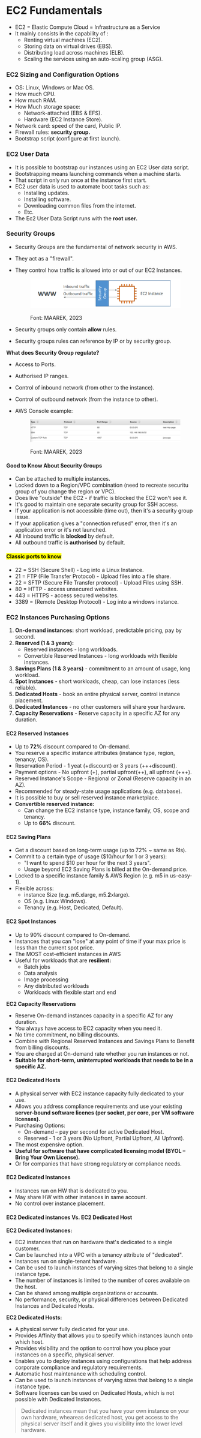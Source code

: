 # EC2 Fundamentals

* EC2 = Elastic Compute Cloud = Infrastructure as a Service&#x20;
* It mainly consists in the capability of :&#x20;
  * Renting virtual machines (EC2).
  * Storing data on virtual drives (EBS).
  * Distributing load across machines (ELB).
  * Scaling the services using an auto-scaling group (ASG).

### EC2 Sizing and Configuration Options

* OS: Linux, Windows or Mac OS.
* How much CPU.
* How much RAM.
* How Much storage space:
  * Network-attached (EBS & EFS).
  * Hardware (EC2 Instance Store).
* Network card: speed of the card, Public IP.
* Firewall rules: **security group.**
* Bootstrap script (configure at first launch).

### EC2 User Data

* It is possible to bootstrap our instances using an EC2 User data script.
* Bootstrapping means launching commands when a machine starts.
* That script in only run once at the instance first start.
* EC2 user data is used to automate boot tasks such as:
  * Installing updates.
  * Installing software.
  * Downloading common files from the internet.
  * Etc.
* The Ec2 User Data Script runs with the **root user.**

### Security Groups

* Security Groups are the fundamental of network security in AWS.
* They act as a "firewall".
*   They control how traffic is allowed into or out of our EC2 Instances.

    <figure><img src="../../.gitbook/assets/image (6) (1) (1) (1) (1).png" alt=""><figcaption><p>Font: MAAREK, 2023</p></figcaption></figure>
* Security groups only contain **allow** rules.
* Security groups rules can reference by IP or by security group.

**What does Security Group regulate?**

* Access to Ports.
* Authorised IP ranges.
* Control of inbound network (from other to the instance).
* Control of outbound network (from the instance to other).
*   AWS Console example:



    <figure><img src="../../.gitbook/assets/image (7) (1) (1) (1) (1).png" alt=""><figcaption><p>Font: MAAREK, 2023</p></figcaption></figure>

#### Good to Know About Security Groups

* Can be attached to multiple instances.
* Locked down to a Region/VPC combination (need to recreate securitu group of you change the region or VPC).
* Does live "outside" the EC2 - if traffic is blocked the EC2 won't see it.
* It's good to maintain one separate security group for SSH access.
* If your application is not accessible (time out), then it's a security group issue.
* If your application gives a "connection refused" error, then it's an application error or it's not launched.
* All inbound traffic is **blocked** by default.
* All outbound traffic is **authorised** by default.

#### <mark style="background-color:yellow;">Classic ports to know</mark>

* 22 = SSH (Secure Shell) - Log into a Linux Instance.
* 21 = FTP (File Transfer Protocol) - Upload files into a file share.
* 22 = SFTP (Secure File Transfer protocol) - Upload Files using SSH.
* 80 = HTTP - access unsecured websites.
* 443 = HTTPS - access secured websites.
* 3389 = (Remote Desktop Protocol) - Log into a windows instance.

### EC2 Instances Purchasing Options

1. **On-demand instances:** short workload, predictable pricing, pay by second.
2. **Reserved (1 & 3 years):**
   * Reserved instances - long workloads.
   * Convertible Reserved Instances - long workloads with flexible instances.
3. **Savings Plans (1 & 3 years)** - commitment to an amount of usage, long workload.
4. **Spot Instances** - short workloads, cheap, can lose instances (less reliable).
5. **Dedicated Hosts** - book an entire physical server, control instance placement.
6. **Dedicated Instances** - no other customers will share your hardware.
7. **Capacity Reservations** - Reserve capacity in a specific AZ for any duration.

#### EC2 Reserved Instances

* Up to **72%** discount compared to On-demand.
* You reserve a specific instance attributes (instance type, region, tenancy, OS).
* Reservation Period - 1 yeat (+discount) or 3 years (+++discount).
* Payment options - No upfront (+), partial upfront(++), all upfront (+++).
* Reserved Instance's Scope - Regional or Zonal (Reserve capacity in an AZ).
* Recommended for steady-state usage applications (e.g. database).
* It is possible to buy or sell reserved instance marketplace.
* **Convertible reserved instance:**
  * Can change the EC2 instance type, instance family, OS, scope and tenancy.
  * Up to **66%** discount.

#### EC2 Saving Plans

* Get a discount based on long-term usage (up to 72% \~ same as RIs).
* Commit to a certain type of usage ($10/hour for 1 or 3 years):
  * &#x20;"I want to spend $10 per hour for the next 3 years".
  * Usage beyond EC2 Saving Plans is billed at the On-demand price.
* Locked to a specific instance family & AWS Region (e.g. m5 in us-easy-1).
* Flexible across:
  * instance Size (e.g. m5.xlarge, m5.**2**xlarge).
  * OS (e.g. Linux Windows).
  * Tenancy (e.g. Host, Dedicated, Default).

#### EC2 Spot Instances

* Up to 90% discount compared to On-demand.
* Instances that you can "lose" at any point of time if your max price is less than the current spot price.
* The MOST cost-efficient instances in AWS
* Useful for workloads that are **resilient:**
  * Batch jobs
  * Data analysis
  * Image processing
  * Any distributed workloads
  * Workloads with flexible start and end

**EC2 Capacity Reservations**

* Reserve On-demand instances capacity in a specific AZ for any duration.
* You always have access to EC2 capacity when you need it.
* No time commitment, no billing discounts.
* Combine with Regional Reserved Instances and Savings Plans to Benefit from billing discounts.
* You are charged at On-demand rate whether you run instances or not.
* **Suitable for short-term, uninterrupted workloads that needs to be in a specific AZ.**

#### EC2 Dedicated Hosts

* A physical server with EC2 instance capacity fully dedicated to your use.
* Allows you address compliance requirements and use your existing **server-bound software licenes (per socket, per core, per VM software licenses).**
* Purchasing Options:
  * On-demand – pay per second for active Dedicated Host.
  * Reserved - 1 or 3 years (No Upfront, Partial Upfront, All Upfront).
* The most expensive option.
* **Useful for software that have complicated licensing model (BYOL – Bring Your Own License).**&#x20;
* Or for companies that have strong regulatory or compliance needs.

#### EC2 Dedicated Instances

* Instances run on HW that is dedicated to you.
* May share HW with other instances in same account.
* No control over instance placement.

#### EC2 Dedicated instances Vs. EC2 Dedicated Host

**EC2 Dedicated Instances:**

* EC2 instances that run on hardware that's dedicated to a single customer.
* Can be launched into a VPC with a tenancy attribute of "dedicated".
* Instances run on single-tenant hardware.
* Can be used to launch instances of varying sizes that belong to a single instance type.
* The number of instances is limited to the number of cores available on the host.
* Can be shared among multiple organizations or accounts.
* No performance, security, or physical differences between Dedicated Instances and Dedicated Hosts.

**EC2 Dedicated Hosts:**

* A physical server fully dedicated for your use.
* Provides Affinity that allows you to specify which instances launch onto which host.
* Provides visibility and the option to control how you place your instances on a specific, physical server.
* Enables you to deploy instances using configurations that help address corporate compliance and regulatory requirements.
* Automatic host maintenance with scheduling control.
* Can be used to launch instances of varying sizes that belong to a single instance type.
* Software licenses can be used on Dedicated Hosts, which is not possible with Dedicated Instances.

> Dedicated instances mean that you have your own instance on your own hardware, wheareas dedicated host, you get access to the physical server itself and it gives you visibility into the lower level hardware.
